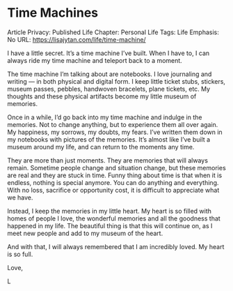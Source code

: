# Time Machines

Article Privacy: Published
Life Chapter: Personal Life
Tags: Life
Emphasis: No
URL: https://lisajytan.com/life/time-machine/

I have a little secret. It’s a time machine I’ve built. When I have to, I can always ride my time machine and teleport back to a moment.

The time machine I’m talking about are notebooks. I love journaling and writing — in both physical and digital form. I keep little ticket stubs, stickers, museum passes, pebbles, handwoven bracelets, plane tickets, etc. My thoughts and these physical artifacts become my little museum of memories.

Once in a while, I’d go back into my time machine and indulge in the memories. Not to change anything, but to experience them all over again. My happiness, my sorrows, my doubts, my fears. I’ve written them down in my notebooks with pictures of the memories. It’s almost like I’ve built a museum around my life, and can return to the moments any time.

They are more than just moments. They are memories that will always remain. Sometime people change and situation change, but these memories are real and they are stuck in time. Funny thing about time is that when it is endless, nothing is special anymore. You can do anything and everything. With no loss, sacrifice or opportunity cost, it is difficult to appreciate what we have.

Instead, I keep the memories in my little heart. My heart is so filled with homes of people I love, the wonderful memories and all the goodness that happened in my life. The beautiful thing is that this will continue on, as I meet new people and add to my museum of the heart.

And with that, I will always remembered that I am incredibly loved. My heart is so full.

Love,

L